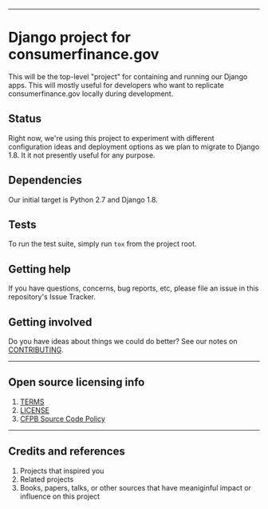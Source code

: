 ----

# Django project for consumerfinance.gov

This will be the top-level "project" for containing and running our Django apps. This will mostly useful for developers who want to replicate consumerfinance.gov locally during development.

## Status

Right now, we're using this project to experiment with different configuration ideas and deployment options as we plan to migrate to Django 1.8. It it not presently useful for any purpose.

## Dependencies

Our initial target is Python 2.7 and Django 1.8.

## Tests

To run the test suite, simply run `tox` from the project root.

## Getting help

If you have questions, concerns, bug reports, etc, please file an issue in this repository's Issue Tracker.

## Getting involved

Do you have ideas about things we could do better? See our notes on [CONTRIBUTING](CONTRIBUTING.md).


----

## Open source licensing info
1. [TERMS](TERMS.md)
2. [LICENSE](LICENSE)
3. [CFPB Source Code Policy](https://github.com/cfpb/source-code-policy/)


----

## Credits and references

1. Projects that inspired you
2. Related projects
3. Books, papers, talks, or other sources that have meaniginful impact or influence on this project
